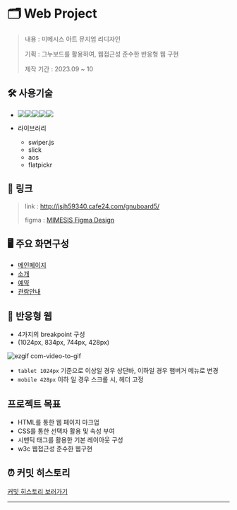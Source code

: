 # 🗂️ Web Project

> 내용 : 미메시스 아트 뮤지엄 리디자인
>
> 기획 : 그누보드를 활용하여, 웹접근성 준수한 반응형 웹 구현
>
> 제작 기간 : 2023.09 ~ 10

## 🛠 사용기술

-   <img src="https://img.shields.io/badge/HTML-E34F26?style=flat&logo=HTML&logoColor=white"/><img src="https://img.shields.io/badge/CSS3-1572B6?style=flat&&logoColor=white"/><img src="https://img.shields.io/badge/Sass-CC6699?style=flat&logoColor=white"><img src="https://img.shields.io/badge/JavaScript-F7DF1E?style=fla&logoColor=black"/><img src="https://img.shields.io/badge/jQuery-0769AD?style=flat&logoColor=white"/>

-   라이브러리
    -   swiper.js
    -   slick
    -   aos
    -   flatpickr

## **🔗 링크**

> link : http://jsjh59340.cafe24.com/gnuboard5/
>
> figma : <a href="https://www.figma.com/file/71ZJOd80eXeKnlxMdOv7AI/mimesisartmuseum-redesign?type=design&node-id=46%3A180&mode=design&t=99gaGVvZ5k3ODKxY-1" target="_blank">MIMESIS Figma Design</a>

## 🖥 주요 화면구성

-   <a href="http://jsjh59340.cafe24.com/gnuboard5/" target="_blank">메인페이지</a>
-   <a href="http://jsjh59340.cafe24.com/gnuboard5/about.php" target="_blank">소개</a>
-   <a href="http://jsjh59340.cafe24.com/gnuboard5/reservation.php" target="_blank">예약</a>
-   <a href="http://jsjh59340.cafe24.com/gnuboard5/info.php" target="_blank">관람안내</a>

## 📂 반응형 웹

-   4가지의 breakpoint 구성
-   (1024px, 834px, 744px, 428px)

![ezgif com-video-to-gif](https://github.com/z1xun/mimesis-portfolio/assets/136055372/85489be4-d954-494f-aa70-01c17d61e28c)

-   `tablet 1024px` 기준으로 이상일 경우 상단바, 이하일 경우 햄버거 메뉴로 변경
-   `mobile 428px` 이하 일 경우 스크롤 시, 헤더 고정

## 프로젝트 목표

-   HTML를 통한 웹 페이지 마크업
-   CSS를 통한 선택자 활용 및 속성 부여
-   시맨틱 태그를 활용한 기본 레이아웃 구성
-   w3c 웹접근성 준수한 웹구현

## ⏰ 커밋 히스토리

<a href=https://github.com/z1xun/html-mimesis/commits/main target="_blank">커밋 히스토리 보러가기</a>

---

